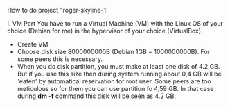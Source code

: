 How to do project "roger-skyline-1'

I. VM Part
You have to run a Virtual Machine (VM) with the Linux OS of your choice (Debian for me) in the hypervisor of your choice (VirtualBox).

- Create VM
- Choose disk size 8000000000B (Debian 1GB = 1000000000B). For some peers this is necessary.
- When you do disk partition, you must make at least one disk of 4.2 GB. But if you use this size then during system running about 0,4 GB will be 'eaten' by automatical reservation for root user. Some peers are too meticulous so for them you can use partition fo 4,59 GB. In that case during **dm -f** command this disk will be seen as 4.2 GB.
